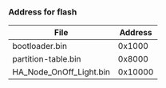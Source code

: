 ### Address for flash
| File			| 	Address 	|
|--------------------------------------|--------------------------|
| bootloader.bin		| 	0x1000	|
| partition-table.bin        	| 	0x8000 	|
| HA_Node_OnOff_Light.bin 	| 	0x10000	|